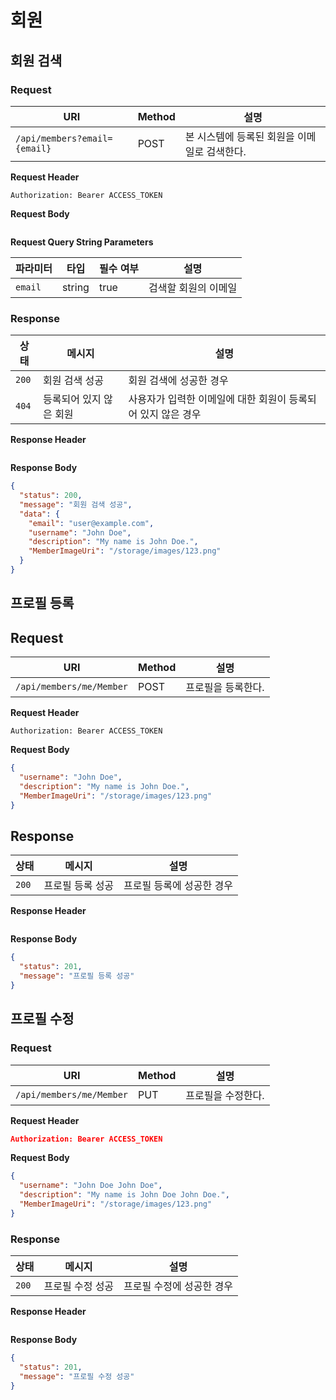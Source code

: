 # 회원

## 회원 검색

### Request

| URI | Method | 설명 |
|-----|--------|------|
|`/api/members?email={email}`|POST|본 시스템에 등록된 회원을 이메일로 검색한다.|

**Request Header**

```
Authorization: Bearer ACCESS_TOKEN
```

**Request Body**

```json
```

**Request Query String Parameters**

| 파라미터 | 타입 | 필수 여부 | 설명 |
|-----------|------|----------|------|
|`email`|string|true|검색할 회원의 이메일|

### Response

| 상태 | 메시지 | 설명 |
|-----|--------|------|
|`200`|회원 검색 성공|회원 검색에 성공한 경우|
|`404`|등록되어 있지 않은 회원|사용자가 입력한 이메일에 대한 회원이 등록되어 있지 않은 경우|

**Response Header**

```
```

**Response Body**

```json
{
  "status": 200,
  "message": "회원 검색 성공",
  "data": {
    "email": "user@example.com",
    "username": "John Doe",
    "description": "My name is John Doe.",
    "MemberImageUri": "/storage/images/123.png"
  }
}
```

## 프로필 등록

## Request

| URI | Method | 설명 |
|-----|--------|------|
|`/api/members/me/Member`|POST|프로필을 등록한다.|

**Request Header**

```
Authorization: Bearer ACCESS_TOKEN
```

**Request Body**

```json
{ 
  "username": "John Doe",
  "description": "My name is John Doe.",
  "MemberImageUri": "/storage/images/123.png"
}
```

## Response

| 상태 | 메시지 | 설명 |
|-----|--------|------|
|`200`|프로필 등록 성공|프로필 등록에 성공한 경우|

**Response Header**

```
```

**Response Body**

```json
{
  "status": 201,
  "message": "프로필 등록 성공"
}
```

## 프로필 수정

### Request

| URI | Method | 설명 |
|-----|--------|------|
|`/api/members/me/Member`|PUT|프로필을 수정한다.|

**Request Header**

```json
Authorization: Bearer ACCESS_TOKEN
```

**Request Body**

```json
{ 
  "username": "John Doe John Doe",
  "description": "My name is John Doe John Doe.",
  "MemberImageUri": "/storage/images/123.png"
}
```

### Response

| 상태 | 메시지 | 설명 |
|-----|--------|------|
|`200`|프로필 수정 성공|프로필 수정에 성공한 경우|

**Response Header**

```
```

**Response Body**

```json
{
  "status": 201,
  "message": "프로필 수정 성공"
}
```